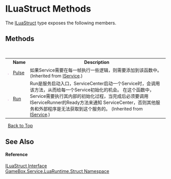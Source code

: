 # ILuaStruct Methods
 

The <a href="e6370847-b148-270f-da03-309752d12e4f">ILuaStruct</a> type exposes the following members.


## Methods
&nbsp;<table><tr><th></th><th>Name</th><th>Description</th></tr><tr><td>![Public method](media/pubmethod.gif "Public method")</td><td><a href="0de9df42-d93d-7656-9d63-f570ec7a9b3f">Pulse</a></td><td>
如果Service需要在每一帧执行一些逻辑，则需要添加到该函数中。
 (Inherited from <a href="741e402f-9585-4b18-9dbb-3b6ef80bacae">IService</a>.)</td></tr><tr><td>![Public method](media/pubmethod.gif "Public method")</td><td><a href="f104f28f-e451-0c44-4c12-b6b05539fdd9">Run</a></td><td>
Run是服务启动入口，ServiceCenter启动一个Service时，会调用该方法，从而给每一个Service初始化的机会。 在这个函数中，Service需要执行其内部的初始化过程，当完成后必须要调用IServiceRunner的Ready方法来通知 ServiceCenter，否则其他服务和外部程序是无法获取到这个服务的。
 (Inherited from <a href="741e402f-9585-4b18-9dbb-3b6ef80bacae">IService</a>.)</td></tr></table>&nbsp;
<a href="#iluastruct-methods">Back to Top</a>

## See Also


#### Reference
<a href="e6370847-b148-270f-da03-309752d12e4f">ILuaStruct Interface</a><br /><a href="e1ac12c0-1f02-84b6-8aeb-aef6062de0aa">GameBox.Service.LuaRuntime.Struct Namespace</a><br />